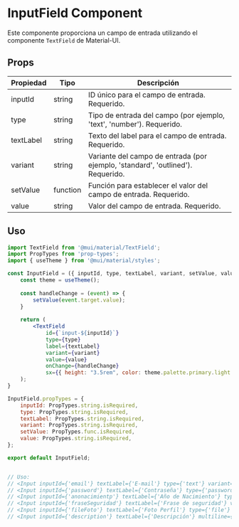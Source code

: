 # InputField Component

Este componente proporciona un campo de entrada utilizando el componente `TextField` de Material-UI.

## Props

| Propiedad  | Tipo     | Descripción                                                                       |
|------------|----------|-----------------------------------------------------------------------------------|
| inputId    | string   | ID único para el campo de entrada. Requerido.                                     |
| type       | string   | Tipo de entrada del campo (por ejemplo, 'text', 'number'). Requerido.             |
| textLabel  | string   | Texto del label para el campo de entrada. Requerido.                              |
| variant    | string   | Variante del campo de entrada (por ejemplo, 'standard', 'outlined'). Requerido.   |
| setValue   | function | Función para establecer el valor del campo de entrada. Requerido.                 |
| value      | string   | Valor del campo de entrada. Requerido.                                            |

## Uso

```jsx
import TextField from '@mui/material/TextField';
import PropTypes from 'prop-types';
import { useTheme } from '@mui/material/styles';

const InputField = ({ inputId, type, textLabel, variant, setValue, value }) => {
    const theme = useTheme();
    
    const handleChange = (event) => {
        setValue(event.target.value);
    } 
    
    return (
        <TextField 
            id={`input-${inputId}`} 
            type={type} 
            label={textLabel} 
            variant={variant} 
            value={value}
            onChange={handleChange}
            sx={{ height: "3.5rem", color: theme.palette.primary.light }} />
    );
}

InputField.propTypes = {
    inputId: PropTypes.string.isRequired,
    type: PropTypes.string.isRequired,
    textLabel: PropTypes.string.isRequired,
    variant: PropTypes.string.isRequired,
    setValue: PropTypes.func.isRequired,
    value: PropTypes.string.isRequired,
};

export default InputField;


// Uso: 
// <Input inputId={'email'} textLabel={'E-mail'} type={'text'} variant={'outlined'} setValue={setValue} value={value}/>
// <Input inputId={'password'} textLabel={'Contraseña'} type={'password'} variant={'outlined'} setValue={setValue} value={value}/>
// <Input inputId={'anonacimientp'} textLabel={'Año de Nacimiento'} type={'date'} variant={'outlined'} setValue={setValue} value={value}/>
// <Input inputId={'fraseSeguridad'} textLabel={'Frase de seguridad'} variant={'outlined'} setValue={setValue} value={value}/>
// <Input inputId={'fileFoto'} textLabel={'Foto Perfil'} type={'file'} setValue={setValue} value={value}/>
// <Input inputId={'description'} textLabel={'Descripción'} multiline={true} maxRows={4} setValue={setValue} value={value}/>
